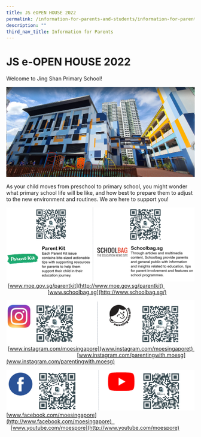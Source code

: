 ```yaml
---
title: JS eOPEN HOUSE 2022
permalink: /information-for-parents-and-students/information-for-parents/js-e-open-house-2022/
description: ""
third_nav_title: Information for Parents
---
```

# **JS e-OPEN HOUSE 2022**

Welcome to Jing Shan Primary School!

![](/images/d15d6fc66_278.jpg)

As your child moves from preschool to primary school, you might wonder what primary school life will be like, and how best to prepare them to adjust to the new environment and routines. We are here to support you!

![](/images/parent%20kit%201.png)
 [www.moe.gov.sg/parentkit](http://www.moe.gov.sg/parentkit)                                                  [www.schoolbag.sg](http://www.schoolbag.sg/)
 
 ![](/images/parent%20kit%202.png)
  [www.instagram.com/moesingapore](www.instagram.com/moesingaporet)                                                  [www.instagram.com/parentingwith.moesg](www.instagram.com/parentingwith.moesg)
	
![](/images/parent%20kit%203.png)
[www.facebook.com/moesingapore](http://www.facebook.com/moesingapore)                              [www.youtube.com/moespore](http://www.youtube.com/moespore)
